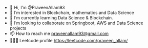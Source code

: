 - 👋 Hi, I’m @PraveenAllam93
- 👀 I’m interested in Blockchain, mathematics and Data Science
- 🌱 I’m currently learning Data Science & Blockchain.
- 💞️ I’m looking to collaborate on Springboot, AWS and Data Science projects
- 📫 How to reach me praveenallam93@gmail.com
- 🧑🏽‍💻 Leetcode profile https://leetcode.com/praveen_allam/

<!---
PraveenAllam93/PraveenAllam93 is a ✨ special ✨ repository because its `README.md` (this file) appears on your GitHub profile.
You can click the Preview link to take a look at your changes.
--->
